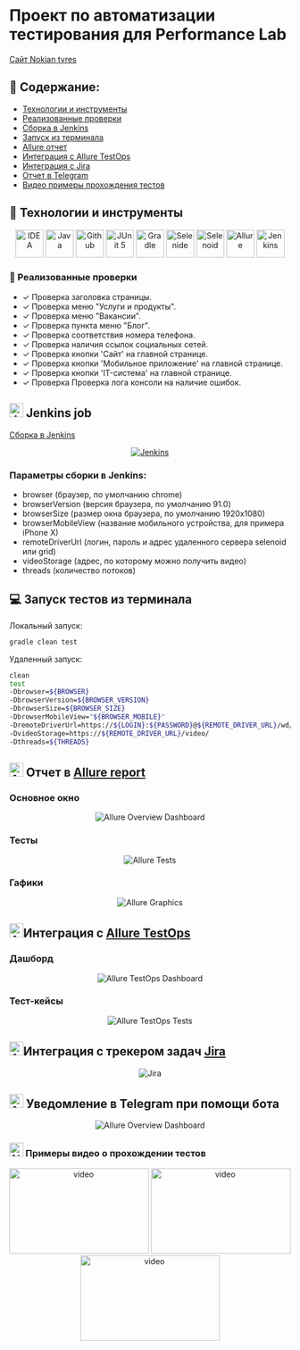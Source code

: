 # Проект по автоматизации тестирования для Performance Lab
<a target="_blank" href="https://www.nokiantyres.ru/">Сайт Nokian tyres</a>

## :pushpin: Содержание:

- [Технологии и инструменты](#Технологии-и-инструменты)
- [Реализованные проверки](#Реализованные-проверки)
- [Сборка в Jenkins](#Jenkins-job)
- [Запуск из терминала](#Запуск-тестов-из-терминала)
- [Allure отчет](#Allure-отчет)
- [Интеграция с Allure TestOps](#Интеграция-с-Allure-TestOps)
- [Интеграция с Jira](#Интеграция-с-Jira)
- [Отчет в Telegram](#Уведомление-в-Telegram-при-помощи-бота)
- [Видео примеры прохождения тестов](#Примеры-видео-о-прохождении-тестов)

## :rocket: Технологии и инструменты

<p align="center">
<a href="https://www.jetbrains.com/idea/"><img src="images/Intelij_IDEA.svg" width="50" height="50"  alt="IDEA"/></a>
<a href="https://www.java.com/"><img src="images/Java.svg" width="50" height="50"  alt="Java"/></a>
<a href="https://github.com/"><img src="images/Github.svg" width="50" height="50"  alt="Github"/></a>
<a href="https://junit.org/junit5/"><img src="images/JUnit5.svg" width="50" height="50"  alt="JUnit 5"/></a>
<a href="https://gradle.org/"><img src="images/Gradle.svg" width="50" height="50"  alt="Gradle"/></a>
<a href="https://selenide.org/"><img src="images/Selenide.svg" width="50" height="50"  alt="Selenide"/></a>
<a href="https://aerokube.com/selenoid/"><img src="images/Selenoid.svg" width="50" height="50"  alt="Selenoid"/></a>
<a href="https://github.com/allure-framework/allure2"><img src="images/Allure_Report.svg" width="50" height="50"  alt="Allure"/></a>
<a href="https://www.jenkins.io/"><img src="images/Jenkins.svg" width="50" height="50"  alt="Jenkins"/></a>
</p>

### :scroll: Реализованные проверки

- ✓ Проверка заголовка страницы.
- ✓ Проверка меню "Услуги и продукты".
- ✓ Проверка меню "Вакансии".
- ✓ Проверка пункта меню "Блог".
- ✓ Проверка соответствия номера телефона.
- ✓ Проверка наличия ссылок социальных сетей.
- ✓ Проверка кнопки 'Сайт' на главной странице.
- ✓ Проверка кнопки 'Мобильное приложение' на главной странице.
- ✓ Проверка кнопки 'IT-система' на главной странице.
- ✓ Проверка Проверка лога консоли на наличие ошибок.

## <img src="images/Jenkins.svg" width="25" height="25"  alt="Jenkins"/></a> Jenkins job
<a target="_blank" href="https://jenkins.autotests.cloud/job/performance_lab_complete_project/">Сборка в Jenkins</a>
<p align="center">
<a href="https://jenkins.autotests.cloud/job/performance_lab_complete_project/"><img src="images/jenkins_job.png" alt="Jenkins"/></a>
</p>

### Параметры сборки в Jenkins:

- browser (браузер, по умолчанию chrome)
- browserVersion (версия браузера, по умолчанию 91.0)
- browserSize (размер окна браузера, по умолчанию 1920x1080)
- browserMobileView (название мобильного устройства, для примера iPhone X)
- remoteDriverUrl (логин, пароль и адрес удаленного сервера selenoid или grid)
- videoStorage (адрес, по которому можно получить видео)
- threads (количество потоков)

## :computer: Запуск тестов из терминала

Локальный запуск:
```bash
gradle clean test
```

Удаленный запуск:
```bash
clean
test
-Dbrowser=${BROWSER}
-DbrowserVersion=${BROWSER_VERSION}
-DbrowserSize=${BROWSER_SIZE}
-DbrowserMobileView="${BROWSER_MOBILE}"
-DremoteDriverUrl=https://${LOGIN}:${PASSWORD}@${REMOTE_DRIVER_URL}/wd/hub/
-DvideoStorage=https://${REMOTE_DRIVER_URL}/video/
-Dthreads=${THREADS}
```

## <img src="images/Allure_Report.svg" width="25" height="25"  alt="Allure"/></a> Отчет в <a target="_blank" href="https://jenkins.autotests.cloud/job/performance_lab_complete_project/22/allure/">Allure report</a>

### Основное окно

<p align="center">
<img title="Allure Overview Dashboard" src="images/allure_main.png">
</p>

### Тесты

<p align="center">
<img title="Allure Tests" src="images/allure_tests.png">
</p>

### Гафики

<p align="center">
<img title="Allure Graphics" src="images/allure_graphics.png">
</p>

## <img src="images/Allure_EE.svg" width="25" height="25"  alt="Allure"/></a>Интеграция с <a target="_blank" href="https://allure.autotests.cloud/launch/10223">Allure TestOps</a>

### Дашборд

<p align="center">
<img title="Allure TestOps Dashboard" src="images/testOps_main.png">
</p>

### Тест-кейсы

<p align="center">
<img title="Allure TestOps Tests" src="images/testOps_tests.png">
</p>

## <img src="images/Jira.svg" width="25" height="25"  alt="Allure"/></a>Интеграция с трекером задач <a target="_blank" href="https://jira.autotests.cloud/browse/AUTO-628">Jira</a>

<p align="center">
<img title="Jira" src="images/jira_task.png">
</p>

## <img src="images/Telegram.svg" width="25" height="25"  alt="Allure"/></a> Уведомление в Telegram при помощи бота

<p align="center">
<img title="Allure Overview Dashboard" src="images/allure_telegram.png">
</p>



### <img src="images/Selenoid.svg" width="25" height="25"  alt="Allure"/></a> Примеры видео о прохождении тестов

<p align="center">
<img title="Selenoid Video" src="images/video1.gif" width="250" height="153"  alt="video"> <img title="Selenoid Video" src="images/video2.gif" width="250" height="153"  alt="video"> <img title="Selenoid Video" src="images/video3.gif" width="250" height="153"  alt="video">
</p>
